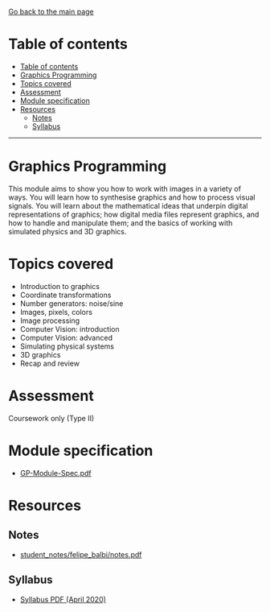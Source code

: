 [Go back to the main page](../../../README.md)

# Table of contents

- [Table of contents](#table-of-contents)
- [Graphics Programming](#graphics-programming)
- [Topics covered](#topics-covered)
- [Assessment](#assessment)
- [Module specification](#module-specification)
- [Resources](#resources)
  - [Notes](#notes)
  - [Syllabus](#syllabus)

---

# Graphics Programming

This module aims to show you how to work with images in a variety of
ways. You will learn how to synthesise graphics and how to process
visual signals. You will learn about the mathematical ideas that
underpin digital representations of graphics; how digital media files
represent graphics, and how to handle and manipulate them; and the
basics of working with simulated physics and 3D graphics.

# Topics covered

- Introduction to graphics
- Coordinate transformations
- Number generators: noise/sine
- Images, pixels, colors
- Image processing
- Computer Vision: introduction
- Computer Vision: advanced
- Simulating physical systems
- 3D graphics
- Recap and review

# Assessment

Coursework only (Type II)

# Module specification

- [GP-Module-Spec.pdf](./GP-Module-Spec.pdf)

# Resources

## Notes

- [student_notes/felipe_balbi/notes.pdf](../../../notes/level_5/graphics_programming/student_notes/felipe_balbi/notes.pdf)

## Syllabus

- [Syllabus PDF (April 2020)](./GP-Syllabus-.pdf)
